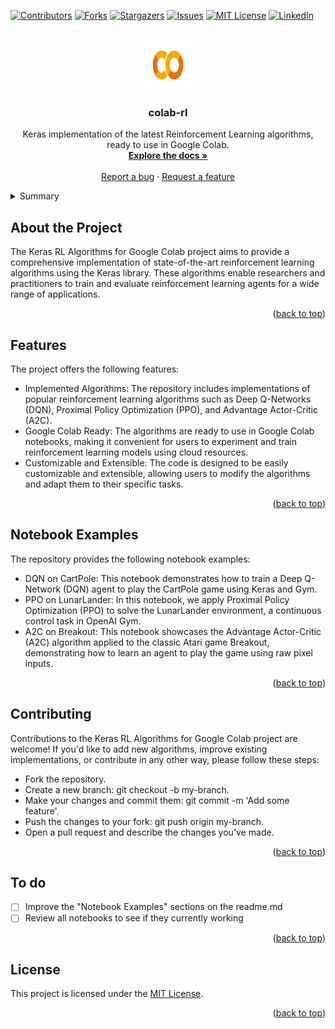 <a name="readme-top"></a>

[![Contributors][contributors-shield]][contributors-url]
[![Forks][forks-shield]][forks-url]
[![Stargazers][stars-shield]][stars-url]
[![Issues][issues-shield]][issues-url]
[![MIT License][license-shield]][license-url]
[![LinkedIn][linkedin-shield]][linkedin-url]

<br />
<div align="center">
  <a href="https://github.com/voaneves/colab-rl">
    <img src="image/colab-rl-logo.png" alt="Logo" width="80" height="80">
  </a>
  <h3 align="center">colab-rl</h3>
  <p align="center">
    Keras implementation of the latest Reinforcement Learning algorithms, ready to use in Google Colab.
    <br />
    <a href="https://github.com/voaneves/colab-rl"><strong>Explore the docs »</strong></a>
    <br />
    <br />
    <a href="https://github.com/voaneves/colab-rl/issues">Report a bug</a>
    ·
    <a href="https://github.com/voaneves/colab-rl/issues">Request a feature</a>
  </p>
</div>

<details>
  <summary>Summary</summary>
  <ol>
    <li>
      <a href="#about-the-project">About the Project</a>
      <ul>
        <li><a href="#features">Features</a></li>
      </ul>
    </li>
    <li><a href="#notebook-examples">Notebook Examples</a></li>
    <li><a href="#estrutura-do-projeto">Estrutura do projeto</a></li>
    <li><a href="#contributing">Contributing</a></li>
    <li><a href="#to-do">To do</a></li>
    <li><a href="#license">License</a></li>
  </ol>
</details>

## About the Project

The Keras RL Algorithms for Google Colab project aims to provide a comprehensive implementation of state-of-the-art reinforcement learning algorithms using the Keras library. These algorithms enable researchers and practitioners to train and evaluate reinforcement learning agents for a wide range of applications.

<p align="right">(<a href="#readme-top">back to top</a>)</p>

## Features

The project offers the following features:

- Implemented Algorithms: The repository includes implementations of popular reinforcement learning algorithms such as Deep Q-Networks (DQN), Proximal Policy Optimization (PPO), and Advantage Actor-Critic (A2C).
- Google Colab Ready: The algorithms are ready to use in Google Colab notebooks, making it convenient for users to experiment and train reinforcement learning models using cloud resources.
- Customizable and Extensible: The code is designed to be easily customizable and extensible, allowing users to modify the algorithms and adapt them to their specific tasks.

<p align="right">(<a href="#readme-top">back to top</a>)</p>

## Notebook Examples

The repository provides the following notebook examples:

- DQN on CartPole: This notebook demonstrates how to train a Deep Q-Network (DQN) agent to play the CartPole game using Keras and Gym.
- PPO on LunarLander: In this notebook, we apply Proximal Policy Optimization (PPO) to solve the LunarLander environment, a continuous control task in OpenAI Gym.
- A2C on Breakout: This notebook showcases the Advantage Actor-Critic (A2C) algorithm applied to the classic Atari game Breakout, demonstrating how to learn an agent to play the game using raw pixel inputs.

<p align="right">(<a href="#readme-top">back to top</a>)</p>

## Contributing

Contributions to the Keras RL Algorithms for Google Colab project are welcome! If you'd like to add new algorithms, improve existing implementations, or contribute in any other way, please follow these steps:

- Fork the repository.
- Create a new branch: git checkout -b my-branch.
- Make your changes and commit them: git commit -m 'Add some feature'.
- Push the changes to your fork: git push origin my-branch.
- Open a pull request and describe the changes you've made.

<p align="right">(<a href="#readme-top">back to top</a>)</p>

## To do

- [ ] Improve the "Notebook Examples" sections on the readme.md
- [ ] Review all notebooks to see if they currently working

<p align="right">(<a href="#readme-top">back to top</a>)</p>

## License
This project is licensed under the  [MIT License](/LICENSE).

<p align="right">(<a href="#readme-top">back to top</a>)</p>

[contributors-shield]: https://img.shields.io/github/contributors/voaneves/colab-rl.svg?style=for-the-badge
[contributors-url]: https://github.com/voaneves/colab-rl/graphs/contributors
[forks-shield]: https://img.shields.io/github/forks/voaneves/colab-rl.svg?style=for-the-badge
[forks-url]: https://github.com/voaneves/colab-rl/network/members
[stars-shield]: https://img.shields.io/github/stars/voaneves/colab-rl.svg?style=for-the-badge
[stars-url]: https://github.com/voaneves.com/colab-rl/stargazers
[issues-shield]: https://img.shields.io/github/issues/voaneves/colab-rl.svg?style=for-the-badge
[issues-url]: https://github.com/voaneves/colab-rl/issues
[license-shield]: https://img.shields.io/github/license/voaneves/colab-rl.svg?style=for-the-badge
[license-url]: https://github.com/voaneves/colab-rl/blob/master/LICENSE.txt
[linkedin-shield]: https://img.shields.io/badge/-LinkedIn-black.svg?style=for-the-badge&logo=linkedin&colorB=555
[linkedin-url]: https://linkedin.com/in/voaneves
